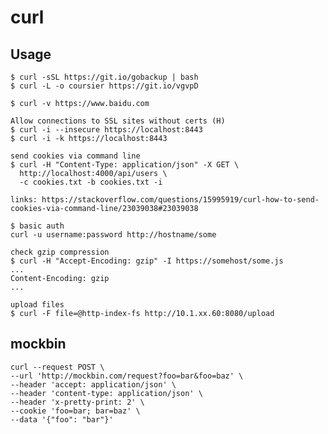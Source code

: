 # curl

## Usage

    $ curl -sSL https://git.io/gobackup | bash
    $ curl -L -o coursier https://git.io/vgvpD

    $ curl -v https://www.baidu.com

    Allow connections to SSL sites without certs (H)
    $ curl -i --insecure https://localhost:8443
    $ curl -i -k https://localhost:8443

    send cookies via command line
    $ curl -H "Content-Type: application/json" -X GET \
      http://localhost:4000/api/users \
      -c cookies.txt -b cookies.txt -i

    links: https://stackoverflow.com/questions/15995919/curl-how-to-send-cookies-via-command-line/23039038#23039038

    $ basic auth
    curl -u username:password http://hostname/some

    check gzip compression
    $ curl -H "Accept-Encoding: gzip" -I https://somehost/some.js
    ...
    Content-Encoding: gzip
    ...

    upload files
    $ curl -F file=@http-index-fs http://10.1.xx.60:8080/upload

## mockbin

    curl --request POST \
    --url 'http://mockbin.com/request?foo=bar&foo=baz' \
    --header 'accept: application/json' \
    --header 'content-type: application/json' \
    --header 'x-pretty-print: 2' \
    --cookie 'foo=bar; bar=baz' \
    --data '{"foo": "bar"}'
